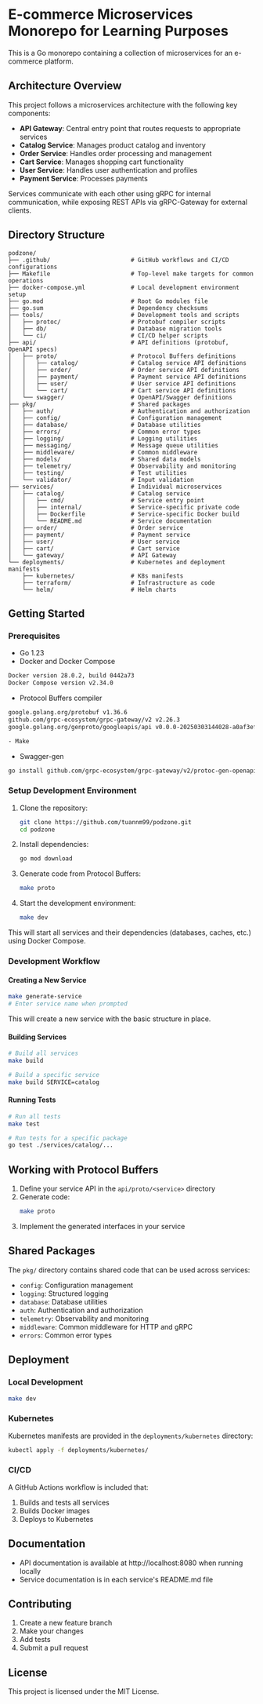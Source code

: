 # E-commerce Microservices Monorepo for Learning Purposes

This is a Go monorepo containing a collection of microservices for an e-commerce platform.

## Architecture Overview

This project follows a microservices architecture with the following key components:

- **API Gateway**: Central entry point that routes requests to appropriate services
- **Catalog Service**: Manages product catalog and inventory
- **Order Service**: Handles order processing and management
- **Cart Service**: Manages shopping cart functionality
- **User Service**: Handles user authentication and profiles
- **Payment Service**: Processes payments

Services communicate with each other using gRPC for internal communication, while exposing REST APIs via gRPC-Gateway for external clients.

## Directory Structure

```
podzone/
├── .github/                       # GitHub workflows and CI/CD configurations
├── Makefile                       # Top-level make targets for common operations
├── docker-compose.yml             # Local development environment setup
├── go.mod                         # Root Go modules file
├── go.sum                         # Dependency checksums
├── tools/                         # Development tools and scripts
│   ├── protoc/                    # Protobuf compiler scripts
│   ├── db/                        # Database migration tools
│   └── ci/                        # CI/CD helper scripts
├── api/                           # API definitions (protobuf, OpenAPI specs)
│   ├── proto/                     # Protocol Buffers definitions
│   │   ├── catalog/               # Catalog service API definitions
│   │   ├── order/                 # Order service API definitions
│   │   ├── payment/               # Payment service API definitions
│   │   ├── user/                  # User service API definitions
│   │   └── cart/                  # Cart service API definitions
│   └── swagger/                   # OpenAPI/Swagger definitions
├── pkg/                           # Shared packages
│   ├── auth/                      # Authentication and authorization
│   ├── config/                    # Configuration management
│   ├── database/                  # Database utilities
│   ├── errors/                    # Common error types
│   ├── logging/                   # Logging utilities
│   ├── messaging/                 # Message queue utilities
│   ├── middleware/                # Common middleware
│   ├── models/                    # Shared data models
│   ├── telemetry/                 # Observability and monitoring
│   ├── testing/                   # Test utilities
│   └── validator/                 # Input validation
├── services/                      # Individual microservices
│   ├── catalog/                   # Catalog service
│   │   ├── cmd/                   # Service entry point
│   │   ├── internal/              # Service-specific private code
│   │   ├── Dockerfile             # Service-specific Docker build
│   │   └── README.md              # Service documentation
│   ├── order/                     # Order service
│   ├── payment/                   # Payment service
│   ├── user/                      # User service
│   ├── cart/                      # Cart service
│   └── gateway/                   # API Gateway
└── deployments/                   # Kubernetes and deployment manifests
    ├── kubernetes/                # K8s manifests
    ├── terraform/                 # Infrastructure as code
    └── helm/                      # Helm charts
```

## Getting Started

### Prerequisites

- Go 1.23
- Docker and Docker Compose

```bash
Docker version 28.0.2, build 0442a73
Docker Compose version v2.34.0
```

- Protocol Buffers compiler

```bash
google.golang.org/protobuf v1.36.6
github.com/grpc-ecosystem/grpc-gateway/v2 v2.26.3
google.golang.org/genproto/googleapis/api v0.0.0-20250303144028-a0af3efb3deb

- Make

```

- Swagger-gen

```bash
go install github.com/grpc-ecosystem/grpc-gateway/v2/protoc-gen-openapiv2@latest

```

### Setup Development Environment

1. Clone the repository:

   ```bash
   git clone https://github.com/tuannm99/podzone.git
   cd podzone
   ```

2. Install dependencies:

   ```bash
   go mod download
   ```

3. Generate code from Protocol Buffers:

   ```bash
   make proto
   ```

4. Start the development environment:
   ```bash
   make dev
   ```

This will start all services and their dependencies (databases, caches, etc.) using Docker Compose.

### Development Workflow

#### Creating a New Service

```bash
make generate-service
# Enter service name when prompted
```

This will create a new service with the basic structure in place.

#### Building Services

```bash
# Build all services
make build

# Build a specific service
make build SERVICE=catalog
```

#### Running Tests

```bash
# Run all tests
make test

# Run tests for a specific package
go test ./services/catalog/...
```

## Working with Protocol Buffers

1. Define your service API in the `api/proto/<service>` directory
2. Generate code:
   ```bash
   make proto
   ```
3. Implement the generated interfaces in your service

## Shared Packages

The `pkg/` directory contains shared code that can be used across services:

- `config`: Configuration management
- `logging`: Structured logging
- `database`: Database utilities
- `auth`: Authentication and authorization
- `telemetry`: Observability and monitoring
- `middleware`: Common middleware for HTTP and gRPC
- `errors`: Common error types

## Deployment

### Local Development

```bash
make dev
```

### Kubernetes

Kubernetes manifests are provided in the `deployments/kubernetes` directory:

```bash
kubectl apply -f deployments/kubernetes/
```

### CI/CD

A GitHub Actions workflow is included that:

1. Builds and tests all services
2. Builds Docker images
3. Deploys to Kubernetes

## Documentation

- API documentation is available at http://localhost:8080 when running locally
- Service documentation is in each service's README.md file

## Contributing

1. Create a new feature branch
2. Make your changes
3. Add tests
4. Submit a pull request

## License

This project is licensed under the MIT License.

